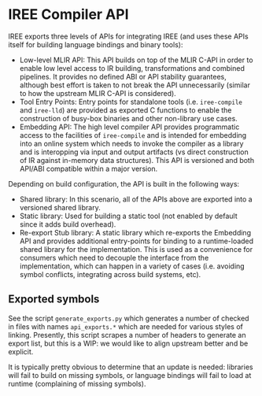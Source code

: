 # IREE Compiler API

IREE exports three levels of APIs for integrating IREE (and uses these APIs
itself for building language bindings and binary tools):

* Low-level MLIR API: This API builds on top of the MLIR C-API in order to
  enable low level access to IR building, transformations and combined
  pipelines. It provides no defined ABI or API stability guarantees, although
  best effort is taken to not break the API unnecessarily (similar to how the
  upstream MLIR C-API is considered).
* Tool Entry Points: Entry points for standalone tools (i.e. `iree-compile`
  and `iree-lld`) are provided as exported C functions to enable the
  construction of busy-box binaries and other non-library use cases.
* Embedding API: The high level compiler API provides programmatic access to
  the facilities of `iree-compile` and is intended for embedding into an online
  system which needs to invoke the compiler as a library and is interopping
  via input and output artifacts (vs direct construction of IR against
  in-memory data structures). This API is versioned and both API/ABI compatible
  within a major version.

Depending on build configuration, the API is built in the following ways:

* Shared library: In this scenario, all of the APIs above are exported into
  a versioned shared library.
* Static library: Used for building a static tool (not enabled by default
  since it adds build overhead).
* Re-export Stub library: A static library which re-exports the Embedding API
  and provides additional entry-points for binding to a runtime-loaded
  shared library for the implementation. This is used as a convenience for
  consumers which need to decouple the interface from the implementation, which
  can happen in a variety of cases (i.e. avoiding symbol conflicts, integrating
  across build systems, etc).

## Exported symbols

See the script `generate_exports.py` which generates a number of checked
in files with names `api_exports.*` which are needed for various styles of
linking. Presently, this script scrapes a number of headers to generate an
export list, but this is a WIP: we would like to align upstream better and
be explicit.

It is typically pretty obvious to determine that an update is needed: libraries
will fail to build on missing symbols, or language bindings will fail to load
at runtime (complaining of missing symbols).
